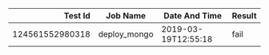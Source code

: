 |    Test Id    |  Job Name  |   Date And Time   |Result |
|--------------:|------------|-------------------|-------|
|124561552980318|deploy_mongo|2019-03-19T12:55:18|fail   |

